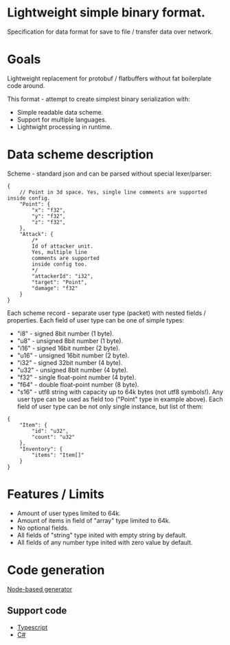 # Lightweight simple binary format.
Specification for data format for save to file / transfer data over network.

# Goals
Lightweight replacement for protobuf / flatbuffers without fat boilerplate code around.

This format - attempt to create simplest binary serialization with:
* Simple readable data scheme.
* Support for multiple languages.
* Lightwight processing in runtime.

# Data scheme description
Scheme - standard json and can be parsed without special lexer/parser:
```jsonc
{
    // Point in 3d space. Yes, single line comments are supported inside config.
    "Point": {
        "x": "f32",
        "y": "f32",
        "z": "f32",
    },
    "Attack": {
        /*
        Id of attacker unit.
        Yes, multiple line
        comments are supported
        inside config too.
        */
        "attackerId": "i32",
        "target": "Point",
        "damage": "f32"
    }
}
```
Each scheme record - separate user type (packet) with nested fields / properties.
Each field of user type can be one of simple types:
* "i8" - signed 8bit number (1 byte).
* "u8" - unsigned 8bit number (1 byte).
* "i16" - signed 16bit number (2 byte).
* "u16" - unsigned 16bit number (2 byte).
* "i32" - signed 32bit number (4 byte).
* "u32" - unsigned 8bit number (4 byte).
* "f32" - single float-point number (4 byte).
* "f64" - double float-point number (8 byte).
* "s16" - utf8 string with capacity up to 64k bytes (not utf8 symbols!).
Any user type can be used as field too ("Point" type in example above).
Each field of user type can be not only single instance, but list of them:
```jsonc
{
    "Item": {
        "id": "u32",
        "count": "u32"
    },
    "Inventory": {
        "items": "Item[]"
    }
}
```
# Features / Limits
* Amount of user types limited to 64k.
* Amount of items in field of "array" type limited to 64k.
* No optional fields.
* All fields of "string" type inited with empty string by default.
* All fields of any number type inited with zero value by default.


# Code generation
[Node-based generator](https://github.com/Leopotam/simplebinary-gen-node.git)

## Support code
* [Typescript](https://github.com/Leopotam/simplebinary-ts.git)
* [C#](https://github.com/Leopotam/simplebinary-cs.git)